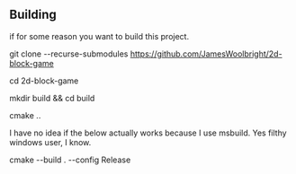 ## Building

if for some reason you want to build this project.

git clone --recurse-submodules https://github.com/JamesWoolbright/2d-block-game

cd 2d-block-game

mkdir build && cd build

cmake ..

I have no idea if the below actually works because I use msbuild. Yes filthy windows user, I know.

cmake --build . --config Release

